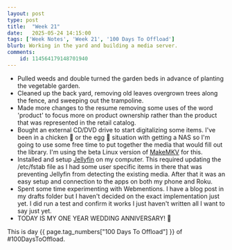 ```yaml
---
layout: post
type: post
title:  "Week 21"
date:   2025-05-24 14:15:00
tags: ['Week Notes', 'Week 21', '100 Days To Offload']
blurb: Working in the yard and building a media server.
comments:
    id: 114564179148701940
---
```


* Pulled weeds and double turned the garden beds in advance of planting the vegetable garden.
* Cleaned up the back yard, removing old leaves overgrown trees along the fence, and sweeping out the trampoline.
* Made more changes to the resume removing some uses of the word 'product' to focus more on product ownership rather than the product that was represented in the retail catalog.
* Bought an external CD/DVD drive to start digitalizing some items. I've been in a chicken 🐔 or the egg 🥚 situation with getting a NAS so I'm going to use some free time to put together the media that would fill out the library. I'm using the beta Linux version of [MakeMKV] for this.
* Installed and setup [Jellyfin] on my computer. This required updating the /etc/fstab file as I had some user specific items in there that was preventing Jellyfin from detecting the existing media. After that it was an easy setup and connection to the apps on both my phone and Roku.
* Spent some time experimenting with Webmentions. I have a blog post in my drafts folder but I haven't decided on the exact implementation just yet. I did run a test and confirm it works I just haven't written all I want to say just yet.
* TODAY IS MY ONE YEAR WEDDING ANNIVERSARY! 🎉

This is day {{ page.tag_numbers["100 Days To Offload"] }}  of #100DaysToOffload.

[Jellyfin]: jellyfin.org
[MakeMKV]: https://www.makemkv.com/
